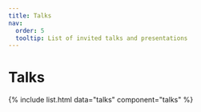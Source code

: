 ```yaml
---
title: Talks
nav:
  order: 5
  tooltip: List of invited talks and presentations
---
```



# Talks


{% include list.html data="talks" component="talks" %}
